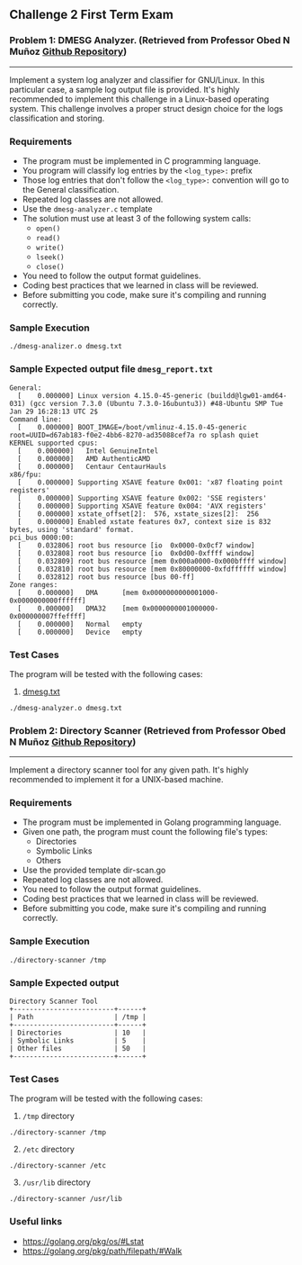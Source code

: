 ## Challenge 2 First Term Exam
### Problem 1: DMESG Analyzer. (Retrieved from Professor Obed N Muñoz [Github Repository](https://github.com/CodersSquad/ap-labs/blob/master/challenges/chal2/dmesg-analyzer.md))
---
Implement a system log analyzer and classifier for GNU/Linux. In this particular case, a sample log output file is provided. It's highly recommended to implement this challenge in a Linux-based operating system. This challenge involves a proper struct design choice for the logs classification and storing.

### Requirements
- The program must be implemented in C programming language.
- You program will classify log entries by the ```<log_type>:``` prefix
- Those log entries that don't follow the ```<log_type>:``` convention will go to the General classification.
- Repeated log classes are not allowed.
- Use the ```dmesg-analyzer.c``` template
- The solution must use at least 3 of the following system calls:
  - ```open()```
  - ```read()```
  - ```write()```
  - ```lseek()```
  - ```close()```
- You need to follow the output format guidelines.
- Coding best practices that we learned in class will be reviewed.
- Before submitting you code, make sure it's compiling and running correctly.

### Sample Execution

```./dmesg-analizer.o dmesg.txt```

### Sample Expected output file ```dmesg_report.txt```

```
General:
  [    0.000000] Linux version 4.15.0-45-generic (buildd@lgw01-amd64-031) (gcc version 7.3.0 (Ubuntu 7.3.0-16ubuntu3)) #48-Ubuntu SMP Tue Jan 29 16:28:13 UTC 2$
Command line:
  [    0.000000] BOOT_IMAGE=/boot/vmlinuz-4.15.0-45-generic root=UUID=d67ab183-f0e2-4bb6-8270-ad35088cef7a ro splash quiet
KERNEL supported cpus:
  [    0.000000]   Intel GenuineIntel
  [    0.000000]   AMD AuthenticAMD
  [    0.000000]   Centaur CentaurHauls
x86/fpu:
  [    0.000000] Supporting XSAVE feature 0x001: 'x87 floating point registers'
  [    0.000000] Supporting XSAVE feature 0x002: 'SSE registers'
  [    0.000000] Supporting XSAVE feature 0x004: 'AVX registers'
  [    0.000000] xstate_offset[2]:  576, xstate_sizes[2]:  256
  [    0.000000] Enabled xstate features 0x7, context size is 832 bytes, using 'standard' format.
pci_bus 0000:00:
  [    0.032806] root bus resource [io  0x0000-0x0cf7 window]
  [    0.032808] root bus resource [io  0x0d00-0xffff window]
  [    0.032809] root bus resource [mem 0x000a0000-0x000bffff window]
  [    0.032810] root bus resource [mem 0x80000000-0xfdffffff window]
  [    0.032812] root bus resource [bus 00-ff]
Zone ranges:
  [    0.000000]   DMA      [mem 0x0000000000001000-0x0000000000ffffff]
  [    0.000000]   DMA32    [mem 0x0000000001000000-0x000000007ffeffff]
  [    0.000000]   Normal   empty
  [    0.000000]   Device   empty
```

### Test Cases
The program will be tested with the following cases:

1. [dmesg.txt](https://github.com/RichiePalma/ap-labs/blob/master/challenges/chal2/dmesg.txt)

``` ./dmesg-analyzer.o dmesg.txt ```

### Problem 2: Directory Scanner (Retrieved from Professor Obed N Muñoz [Github Repository](https://github.com/CodersSquad/ap-labs/blob/master/challenges/chal2/directory-scanner.md))
---

Implement a directory scanner tool for any given path. It's highly recommended to implement it for a UNIX-based machine.

### Requirements
- The program must be implemented in Golang programming language.
- Given one path, the program must count the following file's types:
  - Directories
  - Symbolic Links
  - Others
- Use the provided template dir-scan.go
- Repeated log classes are not allowed.
- You need to follow the output format guidelines.
- Coding best practices that we learned in class will be reviewed.
- Before submitting you code, make sure it's compiling and running correctly.
### Sample Execution
``` ./directory-scanner /tmp ```

### Sample Expected output

```
Directory Scanner Tool
+-------------------------+------+
| Path                    | /tmp |
+-------------------------+------+
| Directories             | 10   |
| Symbolic Links          | 5    |
| Other files             | 50   |
+-------------------------+------+
```

### Test Cases

The program will be tested with the following cases:

1. ```/tmp``` directory

```./directory-scanner /tmp```

2. ```/etc``` directory

```./directory-scanner /etc```

3. ```/usr/lib```  directory

```./directory-scanner /usr/lib```

### Useful links
- https://golang.org/pkg/os/#Lstat
- https://golang.org/pkg/path/filepath/#Walk
